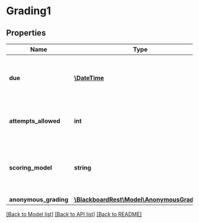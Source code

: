 # Grading1

## Properties
Name | Type | Description | Notes
------------ | ------------- | ------------- | -------------
**due** | [**\DateTime**](\DateTime.md) | The date on which attempts are due for the grade column. | [optional] 
**attempts_allowed** | **int** | Number of attempts allowed for the grade column. | [optional] 
**scoring_model** | **string** | The scoring model for the submitted grade column attempts. | [optional] 
**anonymous_grading** | [**\BlackboardRest\Model\AnonymousGrading1**](AnonymousGrading1.md) |  | [optional] 

[[Back to Model list]](../README.md#documentation-for-models) [[Back to API list]](../README.md#documentation-for-api-endpoints) [[Back to README]](../README.md)


